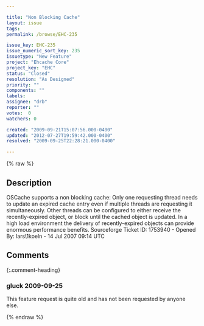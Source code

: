 ```yaml
---

title: "Non Blocking Cache"
layout: issue
tags: 
permalink: /browse/EHC-235

issue_key: EHC-235
issue_numeric_sort_key: 235
issuetype: "New Feature"
project: "Ehcache Core"
project_key: "EHC"
status: "Closed"
resolution: "As Designed"
priority: ""
components: ""
labels: 
assignee: "drb"
reporter: ""
votes:  0
watchers: 0

created: "2009-09-21T15:07:56.000-0400"
updated: "2012-07-27T19:59:42.000-0400"
resolved: "2009-09-25T22:28:21.000-0400"

---
```




{% raw %}



## Description

<div markdown="1" class="description">

OSCache supports a non blocking cache: Only one requesting thread needs to update an expired cache entry even if multiple threads are requesting it simultaneously. Other threads can be configured to either receive the recently-expired object, or block until the cached object is updated. In a high load environment the delivery of recently-expired objects can provide enormous performance benefits.
Sourceforge Ticket ID: 1753940 - Opened By: lars\1koeln - 14 Jul 2007 09:14 UTC

</div>

## Comments


{:.comment-heading}
### **gluck** <span class="date">2009-09-25</span>

<div markdown="1" class="comment">

This feature request is quite old and has not been requested by anyone else.

</div>



{% endraw %}

